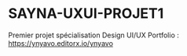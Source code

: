 # SAYNA-UXUI-PROJET1
Premier projet spécialisation Design UI/UX
Portfolio : https://ynyavo.editorx.io/ynyavo
